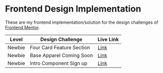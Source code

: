 # Frontend Design Implementation

These are my frontend implementation/solution for the design challenges of [Frontend Mentor](https://www.frontendmentor.io/).

| Level  | Design Challenge          | Live Link                                                                                      |
| ------ | ------------------------- | ---------------------------------------------------------------------------------------------- |
| Newbie | Four Card Feature Section | [Link](https://design-codedbyshania.shaniadicen.now.sh/four-card-feature-section/index.html)   |
| Newbie | Base Apparel Coming Soon  | [Link](https://design-codedbyshania.shaniadicen.now.sh/base-apparel-coming-soon/index.html)    |
| Newbie | Intro Component Sign up   | [Link](https://design-codedbyshania.shaniadicen.now.sh/intro-component-with-signup/index.html) |
